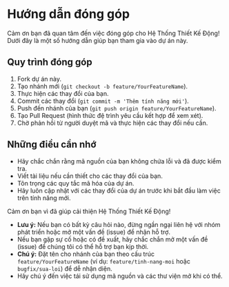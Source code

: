 # Hướng dẫn đóng góp

Cảm ơn bạn đã quan tâm đến việc đóng góp cho Hệ Thống Thiết Kế Động! Dưới đây là một số hướng dẫn giúp bạn tham gia vào dự án này.

## Quy trình đóng góp
1. Fork dự án này.
2. Tạo nhánh mới (`git checkout -b feature/YourFeatureName`).
3. Thực hiện các thay đổi của bạn.
4. Commit các thay đổi (`git commit -m 'Thêm tính năng mới'`).
5. Push đến nhánh của bạn (`git push origin feature/YourFeatureName`).
6. Tạo Pull Request (hình thức đệ trình yêu cầu kết hợp để xem xét).
7. Chờ phản hồi từ người duyệt mã và thực hiện các thay đổi nếu cần.

## Những điều cần nhớ
- Hãy chắc chắn rằng mã nguồn của bạn không chứa lỗi và đã được kiểm tra.
- Viết tài liệu nếu cần thiết cho các thay đổi của bạn.
- Tôn trọng các quy tắc mã hóa của dự án.
- Hãy luôn cập nhật với các thay đổi của dự án trước khi bắt đầu làm việc trên tính năng mới.

Cảm ơn bạn vì đã giúp cải thiện Hệ Thống Thiết Kế Động!

- **Lưu ý:** Nếu bạn có bất kỳ câu hỏi nào, đừng ngần ngại liên hệ với nhóm phát triển hoặc mở một vấn đề (issue) để nhận hỗ trợ.
- Nếu bạn gặp sự cố hoặc có đề xuất, hãy chắc chắn mở một vấn đề (issue) để chúng tôi có thể hỗ trợ bạn kịp thời.
- **Chú ý:** Đặt tên cho nhánh của bạn theo cấu trúc `feature/YourFeatureName` (ví dụ: `feature/tinh-nang-moi` hoặc `bugfix/sua-loi`) để dễ nhận diện.
- Hãy chú ý đến việc tái sử dụng mã nguồn và các thư viện mở khi có thể.